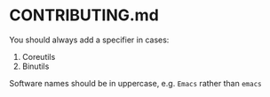 # CONTRIBUTING.md

You should always add a specifier in cases:

1. Coreutils
2. Binutils

Software names should be in uppercase, e.g. `Emacs` rather than `emacs`

